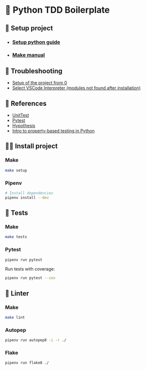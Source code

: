 # 🐍 Python TDD Boilerplate

## 📝 Setup project

- ### [Setup python guide](https://www.digitalocean.com/community/tutorials/how-to-install-python-3-and-set-up-a-local-programming-environment-on-windows-10)

- ### [Make manual](https://es.wikipedia.org/wiki/Make)

## 💩 Troubleshooting

- [Setup of the project from 0](https://sourcery.ai/blog/python-best-practices/)
- [Select VSCode Interpreter (modules not found after installation)](https://code.visualstudio.com/docs/python/environments#_select-and-activate-an-environment)

## 🧐 References

- [UnitTest](https://docs.python.org/3/library/unittest.html)
- [Pytest](https://docs.pytest.org/en/7.1.x/getting-started.html#get-started)
- [Hypothesis](https://hypothesis.readthedocs.io/en/latest/quickstart.html)
- [Intro to property-based testing in Python](https://www.freecodecamp.org/news/intro-to-property-based-testing-in-python-6321e0c2f8b/)

## 🧑‍💻 Install project

### Make

```bash
make setup
```

### Pipenv

```bash
# Install dependencies
pipenv install --dev
```

## 🧪 Tests

### Make

```bash
make tests
```

### Pytest

```bash
pipenv run pytest
```

Run tests with coverage:

```bash
pipenv run pytest --cov
```

## 🎨 Linter

### Make

```bash
make lint
```

### Autopep

```bash
pipenv run autopep8 -i -r ./
```

### Flake

```bash
pipenv run flake8 ./
```

